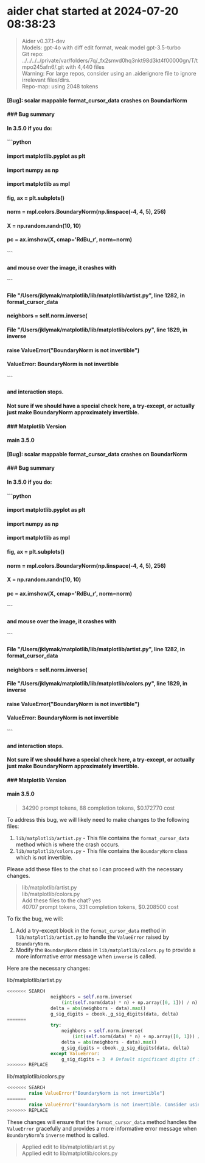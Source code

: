 
# aider chat started at 2024-07-20 08:38:23

> Aider v0.37.1-dev  
> Models: gpt-4o with diff edit format, weak model gpt-3.5-turbo  
> Git repo: ../../../../private/var/folders/7q/_fx2smvd0hq3nkt98d3kt4f00000gn/T/tmpo245afn6/.git with 4,440 files  
> Warning: For large repos, consider using an .aiderignore file to ignore irrelevant files/dirs.  
> Repo-map: using 2048 tokens  

#### [Bug]: scalar mappable format_cursor_data crashes on BoundarNorm  
#### ### Bug summary  
####   
#### In 3.5.0 if you do:  
####   
#### ```python  
#### import matplotlib.pyplot as plt  
#### import numpy as np  
#### import matplotlib as mpl  
####   
#### fig, ax = plt.subplots()  
#### norm = mpl.colors.BoundaryNorm(np.linspace(-4, 4, 5), 256)  
#### X = np.random.randn(10, 10)  
#### pc = ax.imshow(X, cmap='RdBu_r', norm=norm)  
#### ```  
####   
#### and mouse over the image, it crashes with  
####   
#### ```  
#### File "/Users/jklymak/matplotlib/lib/matplotlib/artist.py", line 1282, in format_cursor_data  
####     neighbors = self.norm.inverse(  
####   File "/Users/jklymak/matplotlib/lib/matplotlib/colors.py", line 1829, in inverse  
####     raise ValueError("BoundaryNorm is not invertible")  
#### ValueError: BoundaryNorm is not invertible  
#### ```  
####   
#### and interaction stops.    
####   
#### Not sure if we should have a special check here, a try-except, or actually just make BoundaryNorm approximately invertible.    
####   
####   
#### ### Matplotlib Version  
####   
#### main 3.5.0  
####   
####   
#### [Bug]: scalar mappable format_cursor_data crashes on BoundarNorm  
#### ### Bug summary  
####   
#### In 3.5.0 if you do:  
####   
#### ```python  
#### import matplotlib.pyplot as plt  
#### import numpy as np  
#### import matplotlib as mpl  
####   
#### fig, ax = plt.subplots()  
#### norm = mpl.colors.BoundaryNorm(np.linspace(-4, 4, 5), 256)  
#### X = np.random.randn(10, 10)  
#### pc = ax.imshow(X, cmap='RdBu_r', norm=norm)  
#### ```  
####   
#### and mouse over the image, it crashes with  
####   
#### ```  
#### File "/Users/jklymak/matplotlib/lib/matplotlib/artist.py", line 1282, in format_cursor_data  
####     neighbors = self.norm.inverse(  
####   File "/Users/jklymak/matplotlib/lib/matplotlib/colors.py", line 1829, in inverse  
####     raise ValueError("BoundaryNorm is not invertible")  
#### ValueError: BoundaryNorm is not invertible  
#### ```  
####   
#### and interaction stops.    
####   
#### Not sure if we should have a special check here, a try-except, or actually just make BoundaryNorm approximately invertible.    
####   
####   
#### ### Matplotlib Version  
####   
#### main 3.5.0  
####   
####  
> 34290 prompt tokens, 88 completion tokens, $0.172770 cost  

To address this bug, we will likely need to make changes to the following files:

1. `lib/matplotlib/artist.py` - This file contains the `format_cursor_data` method which is where the crash occurs.
2. `lib/matplotlib/colors.py` - This file contains the `BoundaryNorm` class which is not invertible.

Please add these files to the chat so I can proceed with the necessary changes.

> lib/matplotlib/artist.py  
> lib/matplotlib/colors.py  
> Add these files to the chat? yes  
> 40707 prompt tokens, 331 completion tokens, $0.208500 cost  

To fix the bug, we will:

1. Add a try-except block in the `format_cursor_data` method in `lib/matplotlib/artist.py` to handle the `ValueError` raised by `BoundaryNorm`.
2. Modify the `BoundaryNorm` class in `lib/matplotlib/colors.py` to provide a more informative error message when `inverse` is called.

Here are the necessary changes:

lib/matplotlib/artist.py
```python
<<<<<<< SEARCH
                neighbors = self.norm.inverse(
                    (int(self.norm(data) * n) + np.array([0, 1])) / n)
                delta = abs(neighbors - data).max()
                g_sig_digits = cbook._g_sig_digits(data, delta)
=======
                try:
                    neighbors = self.norm.inverse(
                        (int(self.norm(data) * n) + np.array([0, 1])) / n)
                    delta = abs(neighbors - data).max()
                    g_sig_digits = cbook._g_sig_digits(data, delta)
                except ValueError:
                    g_sig_digits = 3  # Default significant digits if inverse fails
>>>>>>> REPLACE
```

lib/matplotlib/colors.py
```python
<<<<<<< SEARCH
        raise ValueError("BoundaryNorm is not invertible")
=======
        raise ValueError("BoundaryNorm is not invertible. Consider using a different normalization method.")
>>>>>>> REPLACE
```

These changes will ensure that the `format_cursor_data` method handles the `ValueError` gracefully and provides a more informative error message when `BoundaryNorm`'s `inverse` method is called.

> Applied edit to lib/matplotlib/artist.py  
> Applied edit to lib/matplotlib/colors.py  
